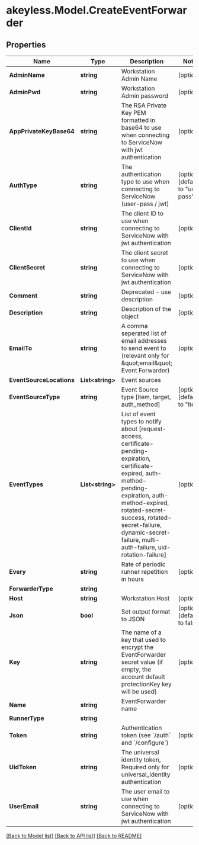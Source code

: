 # akeyless.Model.CreateEventForwarder

## Properties

Name | Type | Description | Notes
------------ | ------------- | ------------- | -------------
**AdminName** | **string** | Workstation Admin Name | [optional] 
**AdminPwd** | **string** | Workstation Admin password | [optional] 
**AppPrivateKeyBase64** | **string** | The RSA Private Key PEM formatted in base64 to use when connecting to ServiceNow with jwt authentication | [optional] 
**AuthType** | **string** | The authentication type to use when connecting to ServiceNow (user-pass / jwt) | [optional] [default to "user-pass"]
**ClientId** | **string** | The client ID to use when connecting to ServiceNow with jwt authentication | [optional] 
**ClientSecret** | **string** | The client secret to use when connecting to ServiceNow with jwt authentication | [optional] 
**Comment** | **string** | Deprecated - use description | [optional] 
**Description** | **string** | Description of the object | [optional] 
**EmailTo** | **string** | A comma seperated list of email addresses to send event to (relevant only for \&quot;email\&quot; Event Forwarder) | [optional] 
**EventSourceLocations** | **List&lt;string&gt;** | Event sources | 
**EventSourceType** | **string** | Event Source type [item, target, auth_method] | [optional] [default to "item"]
**EventTypes** | **List&lt;string&gt;** | List of event types to notify about [request-access, certificate-pending-expiration, certificate-expired, auth-method-pending-expiration, auth-method-expired, rotated-secret-success, rotated-secret-failure, dynamic-secret-failure, multi-auth-failure, uid-rotation-failure] | [optional] 
**Every** | **string** | Rate of periodic runner repetition in hours | [optional] 
**ForwarderType** | **string** |  | 
**Host** | **string** | Workstation Host | [optional] 
**Json** | **bool** | Set output format to JSON | [optional] [default to false]
**Key** | **string** | The name of a key that used to encrypt the EventForwarder secret value (if empty, the account default protectionKey key will be used) | [optional] 
**Name** | **string** | EventForwarder name | 
**RunnerType** | **string** |  | 
**Token** | **string** | Authentication token (see &#x60;/auth&#x60; and &#x60;/configure&#x60;) | [optional] 
**UidToken** | **string** | The universal identity token, Required only for universal_identity authentication | [optional] 
**UserEmail** | **string** | The user email to use when connecting to ServiceNow with jwt authentication | [optional] 

[[Back to Model list]](../README.md#documentation-for-models) [[Back to API list]](../README.md#documentation-for-api-endpoints) [[Back to README]](../README.md)

